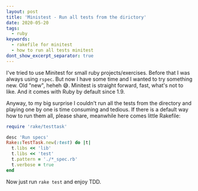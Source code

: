 ```yaml
---
layout: post
title: 'Ministest - Run all tests from the dirictory'
date: 2020-05-20
tags:
  - ruby
keywords:
  - rakefile for minitest
  - how to run all tests minitest
dont_show_excerpt_separator: true
---
```


I've tried to use Minitest for small ruby projects/exercises. Before that I was always using `rspec`. But now I have some time and I wanted to try something new. Old "new", heheh 😅. Minitest is straight forward, fast, what's not to like. And it comes with Ruby by default since 1.9.

Anyway, to my big surprise I couldn't run all the tests from the directory and playing one by one is time consuming and tedious. If there is a default way how to run them all, please share, meanwhile here comes little Rakefile:

```ruby
require 'rake/testtask'

desc 'Run specs'
Rake::TestTask.new(:test) do |t|
  t.libs << 'lib'
  t.libs << 'test'
  t.pattern = './*_spec.rb'
  t.verbose = true
end
```

Now just run `rake test` and enjoy TDD.
